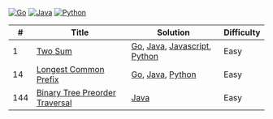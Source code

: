 [![Go](https://github.com/sougat818/leetcode/actions/workflows/go.yml/badge.svg)](https://github.com/sougat818/leetcode/actions/workflows/go.yml) [![Java](https://github.com/sougat818/leetcode/actions/workflows/java.yml/badge.svg)](https://github.com/sougat818/leetcode/actions/workflows/java.yml) [![Python](https://github.com/sougat818/leetcode/actions/workflows/python.yml/badge.svg)](https://github.com/sougat818/leetcode/actions/workflows/python.yml)

| #   | Title                                                                                           | Solution                                                                                                                                                                                            | Difficulty |
| --- | ----------------------------------------------------------------------------------------------- | --------------------------------------------------------------------------------------------------------------------------------------------------------------------------------------------------- | ---------- |
| 1   | [Two Sum](https://leetcode.com/problems/two-sum/)                                               | [Go](go/two-sum/two_sum.go), [Java](java/two-sum/src/main/java/TwoSum.java), [Javascript](javascript/two-sum/src/two-sum.js), [Python](python/two-sum/two_sum.py)                                   | Easy       |
| 14  | [Longest Common Prefix](https://leetcode.com/problems/longest-common-prefix/)                   | [Go](go/longest-common-prefix/longest_common_prefix.go), [Java](java/longest-common-prefix/src/main/java/LongestCommonPrefix.java), [Python](python/longest-common-prefix/longest_common_prefix.py) | Easy       |
| 144 | [Binary Tree Preorder Traversal](https://leetcode.com/problems/binary-tree-preorder-traversal/) | [Java](java/binary-tree-preorder-traversal/src/main/java/BinaryTreePreorderTraversal.java)                                                                                                          | Easy       |
